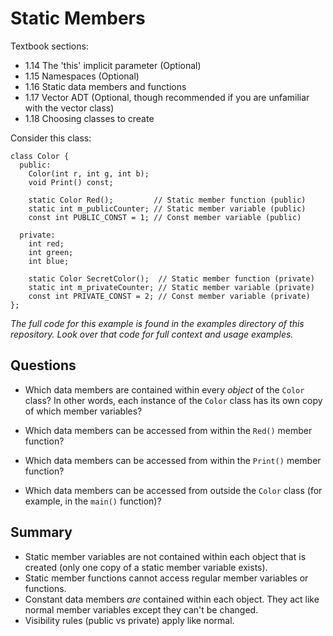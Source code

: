 # Static Members

Textbook sections:

- 1.14 The 'this' implicit parameter (Optional)
- 1.15 Namespaces (Optional)
- 1.16 Static data members and functions
- 1.17 Vector ADT (Optional, though recommended if you are unfamiliar with the vector class)
- 1.18 Choosing classes to create

Consider this class:

```
class Color {
  public:
    Color(int r, int g, int b);
    void Print() const;

    static Color Red();         // Static member function (public)
    static int m_publicCounter; // Static member variable (public)
    const int PUBLIC_CONST = 1; // Const member variable (public)

  private:
    int red;
    int green;
    int blue;

    static Color SecretColor();  // Static member function (private)
    static int m_privateCounter; // Static member variable (private)
    const int PRIVATE_CONST = 2; // Const member variable (private)
};
```

_The full code for this example is found in the examples directory of this repository. Look over that code for full context and usage examples._

## Questions

- Which data members are contained within every _object_ of the `Color` class? In other words, each instance of the `Color` class has its own copy of which member variables?

- Which data members can be accessed from within the `Red()` member function?

- Which data members can be accessed from within the `Print()` member function?

- Which data members can be accessed from outside the `Color` class (for example, in the `main()` function)?

## Summary

- Static member variables are not contained within each object that is created (only one copy of a static member variable exists).
- Static member functions cannot access regular member variables or functions.
- Constant data members _are_ contained within each object. They act like normal member variables except they can't be changed.
- Visibility rules (public vs private) apply like normal.
